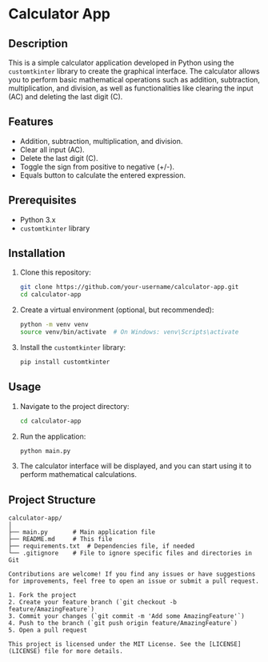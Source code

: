 # Calculator App

## Description
This is a simple calculator application developed in Python using the `customtkinter` library to create the graphical interface. The calculator allows you to perform basic mathematical operations such as addition, subtraction, multiplication, and division, as well as functionalities like clearing the input (AC) and deleting the last digit (C).

## Features
- Addition, subtraction, multiplication, and division.
- Clear all input (AC).
- Delete the last digit (C).
- Toggle the sign from positive to negative (+/-).
- Equals button to calculate the entered expression.

## Prerequisites
- Python 3.x
- `customtkinter` library

## Installation

1. Clone this repository:
    ```bash
    git clone https://github.com/your-username/calculator-app.git
    cd calculator-app
    ```

2. Create a virtual environment (optional, but recommended):
    ```bash
    python -m venv venv
    source venv/bin/activate  # On Windows: venv\Scripts\activate
    ```

3. Install the `customtkinter` library:
    ```bash
    pip install customtkinter
    ```

## Usage

1. Navigate to the project directory:
    ```bash
    cd calculator-app
    ```

2. Run the application:
    ```bash
    python main.py
    ```

3. The calculator interface will be displayed, and you can start using it to perform mathematical calculations.

## Project Structure

```plaintext
calculator-app/
│
├── main.py       # Main application file
├── README.md     # This file
├── requirements.txt  # Dependencies file, if needed
└── .gitignore    # File to ignore specific files and directories in Git

Contributions are welcome! If you find any issues or have suggestions for improvements, feel free to open an issue or submit a pull request.

1. Fork the project
2. Create your feature branch (`git checkout -b feature/AmazingFeature`)
3. Commit your changes (`git commit -m 'Add some AmazingFeature'`)
4. Push to the branch (`git push origin feature/AmazingFeature`)
5. Open a pull request

This project is licensed under the MIT License. See the [LICENSE](LICENSE) file for more details.
